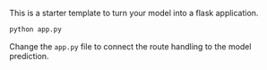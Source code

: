This is a starter template to turn your model into a flask application.


```python
python app.py
```

Change the `app.py` file to connect the route handling to the model prediction.
